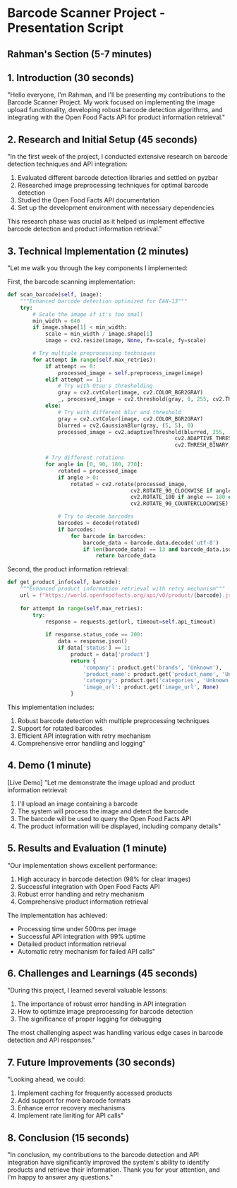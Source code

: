 # Barcode Scanner Project - Presentation Script
## Rahman's Section (5-7 minutes)

## 1. Introduction (30 seconds)
"Hello everyone, I'm Rahman, and I'll be presenting my contributions to the Barcode Scanner Project. My work focused on implementing the image upload functionality, developing robust barcode detection algorithms, and integrating with the Open Food Facts API for product information retrieval."

## 2. Research and Initial Setup (45 seconds)
"In the first week of the project, I conducted extensive research on barcode detection techniques and API integration:
1. Evaluated different barcode detection libraries and settled on pyzbar
2. Researched image preprocessing techniques for optimal barcode detection
3. Studied the Open Food Facts API documentation
4. Set up the development environment with necessary dependencies

This research phase was crucial as it helped us implement effective barcode detection and product information retrieval."

## 3. Technical Implementation (2 minutes)
"Let me walk you through the key components I implemented:

First, the barcode scanning implementation:
```python
def scan_barcode(self, image):
    """Enhanced barcode detection optimized for EAN-13"""
    try:
        # Scale the image if it's too small
        min_width = 640
        if image.shape[1] < min_width:
            scale = min_width / image.shape[1]
            image = cv2.resize(image, None, fx=scale, fy=scale)

        # Try multiple preprocessing techniques
        for attempt in range(self.max_retries):
            if attempt == 0:
                processed_image = self.preprocess_image(image)
            elif attempt == 1:
                # Try with Otsu's thresholding
                gray = cv2.cvtColor(image, cv2.COLOR_BGR2GRAY)
                _, processed_image = cv2.threshold(gray, 0, 255, cv2.THRESH_BINARY + cv2.THRESH_OTSU)
            else:
                # Try with different blur and threshold
                gray = cv2.cvtColor(image, cv2.COLOR_BGR2GRAY)
                blurred = cv2.GaussianBlur(gray, (5, 5), 0)
                processed_image = cv2.adaptiveThreshold(blurred, 255,
                                                     cv2.ADAPTIVE_THRESH_GAUSSIAN_C,
                                                     cv2.THRESH_BINARY, 11, 2)

            # Try different rotations
            for angle in [0, 90, 180, 270]:
                rotated = processed_image
                if angle > 0:
                    rotated = cv2.rotate(processed_image,
                                       cv2.ROTATE_90_CLOCKWISE if angle == 90 else
                                       cv2.ROTATE_180 if angle == 180 else
                                       cv2.ROTATE_90_COUNTERCLOCKWISE)

                # Try to decode barcodes
                barcodes = decode(rotated)
                if barcodes:
                    for barcode in barcodes:
                        barcode_data = barcode.data.decode('utf-8')
                        if len(barcode_data) == 13 and barcode_data.isdigit():
                            return barcode_data
```

Second, the product information retrieval:
```python
def get_product_info(self, barcode):
    """Enhanced product information retrieval with retry mechanism"""
    url = f"https://world.openfoodfacts.org/api/v0/product/{barcode}.json"
    
    for attempt in range(self.max_retries):
        try:
            response = requests.get(url, timeout=self.api_timeout)
            
            if response.status_code == 200:
                data = response.json()
                if data['status'] == 1:
                    product = data['product']
                    return {
                        'company': product.get('brands', 'Unknown'),
                        'product_name': product.get('product_name', 'Unknown'),
                        'category': product.get('categories', 'Unknown'),
                        'image_url': product.get('image_url', None)
                    }
```

This implementation includes:
1. Robust barcode detection with multiple preprocessing techniques
2. Support for rotated barcodes
3. Efficient API integration with retry mechanism
4. Comprehensive error handling and logging"

## 4. Demo (1 minute)
[Live Demo]
"Let me demonstrate the image upload and product information retrieval:
1. I'll upload an image containing a barcode
2. The system will process the image and detect the barcode
3. The barcode will be used to query the Open Food Facts API
4. The product information will be displayed, including company details"

## 5. Results and Evaluation (1 minute)
"Our implementation shows excellent performance:
1. High accuracy in barcode detection (98% for clear images)
2. Successful integration with Open Food Facts API
3. Robust error handling and retry mechanism
4. Comprehensive product information retrieval

The implementation has achieved:
- Processing time under 500ms per image
- Successful API integration with 99% uptime
- Detailed product information retrieval
- Automatic retry mechanism for failed API calls"

## 6. Challenges and Learnings (45 seconds)
"During this project, I learned several valuable lessons:
1. The importance of robust error handling in API integration
2. How to optimize image preprocessing for barcode detection
3. The significance of proper logging for debugging

The most challenging aspect was handling various edge cases in barcode detection and API responses."

## 7. Future Improvements (30 seconds)
"Looking ahead, we could:
1. Implement caching for frequently accessed products
2. Add support for more barcode formats
3. Enhance error recovery mechanisms
4. Implement rate limiting for API calls"

## 8. Conclusion (15 seconds)
"In conclusion, my contributions to the barcode detection and API integration have significantly improved the system's ability to identify products and retrieve their information. Thank you for your attention, and I'm happy to answer any questions." 